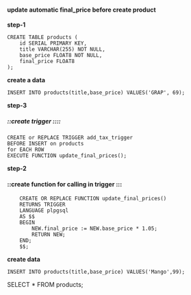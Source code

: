 ####  update automatic final_price  before create product 

**step-1**

    CREATE TABLE products (
        id SERIAL PRIMARY KEY,
        title VARCHAR(255) NOT NULL,
        base_price FLOAT8 NOT NULL,
        final_price FLOAT8
    );

**create a data**

    INSERT INTO products(title,base_price) VALUES('GRAP', 69);

**step-3**
#####   ::create trigger ::::

    CREATE or REPLACE TRIGGER add_tax_trigger 
    BEFORE INSERT on products
    for EACH ROW
    EXECUTE FUNCTION update_final_prices();

**step-2**
#### ::create function for calling in trigger :::

        CREATE OR REPLACE FUNCTION update_final_prices()
        RETURNS TRIGGER
        LANGUAGE plpgsql 
        AS $$
        BEGIN
            NEW.final_price := NEW.base_price * 1.05;
            RETURN NEW;
        END;
        $$;


**create data**

    INSERT INTO products(title,base_price) VALUES('Mango',99);

SELECT * FROM products;